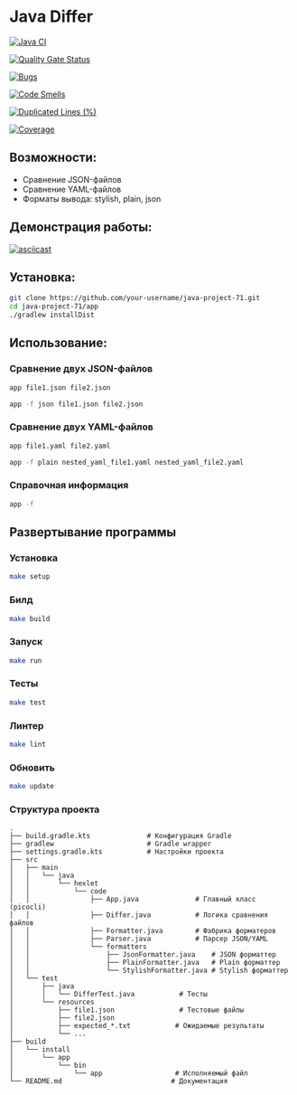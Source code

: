 # Java Differ

[![Java CI](https://github.com/Textile86/java-project-71/actions/workflows/differ.yml/badge.svg)](https://github.com/Textile86/java-project-71/actions/workflows/differ.yml)

[![Quality Gate Status](https://sonarcloud.io/api/project_badges/measure?project=Textile86_java-project-71&metric=alert_status)](https://sonarcloud.io/summary/new_code?id=Textile86_java-project-71)

[![Bugs](https://sonarcloud.io/api/project_badges/measure?project=Textile86_java-project-71&metric=bugs)](https://sonarcloud.io/summary/new_code?id=Textile86_java-project-71)

[![Code Smells](https://sonarcloud.io/api/project_badges/measure?project=Textile86_java-project-71&metric=code_smells)](https://sonarcloud.io/summary/new_code?id=Textile86_java-project-71)

[![Duplicated Lines (%)](https://sonarcloud.io/api/project_badges/measure?project=Textile86_java-project-71&metric=duplicated_lines_density)](https://sonarcloud.io/summary/new_code?id=Textile86_java-project-71)

[![Coverage](https://sonarcloud.io/api/project_badges/measure?project=Textile86_java-project-71&metric=coverage)](https://sonarcloud.io/summary/new_code?id=Textile86_java-project-71)


## Возможности:

- Сравнение JSON-файлов
- Сравнение YAML-файлов
- Форматы вывода: stylish, plain, json

## Демонстрация работы:
[![asciicast](https://asciinema.org/a/ACRUX2LLOrnEMEIAHc7LYogDa.svg)](https://asciinema.org/a/ACRUX2LLOrnEMEIAHc7LYogDa)

## Установка:
```bash
git clone https://github.com/your-username/java-project-71.git
cd java-project-71/app
./gradlew installDist
```

## Использование:

### Сравнение двух JSON-файлов
```bash
app file1.json file2.json
```

```bash
app -f json file1.json file2.json
```

### Сравнение двух YAML-файлов
```bash
app file1.yaml file2.yaml
```

```bash
app -f plain nested_yaml_file1.yaml nested_yaml_file2.yaml
```

### Справочная информация
```bash
app -f
```

## Развертывание программы

### Установка
```bash
make setup
```

### Билд
```bash
make build
```

### Запуск
```bash
make run
```

### Тесты
```bash
make test
```

### Линтер
```bash
make lint
```

### Обновить
```bash
make update
```

### Структура проекта
```
.
├── build.gradle.kts              # Конфигурация Gradle
├── gradlew                       # Gradle wrapper
├── settings.gradle.kts           # Настройки проекта
├── src
│   ├── main
│   │   └── java
│   │       └── hexlet
│   │           └── code
│   │               ├── App.java              # Главный класс (picocli)
│   │               ├── Differ.java           # Логика сравнения файлов
│   │               ├── Formatter.java        # Фабрика форматеров
│   │               ├── Parser.java           # Парсер JSON/YAML
│   │               └── formatters
│   │                   ├── JsonFormatter.java    # JSON форматтер
│   │                   ├── PlainFormatter.java   # Plain форматтер  
│   │                   └── StylishFormatter.java # Stylish форматтер
│   └── test
│       ├── java
│       │   └── DifferTest.java           # Тесты
│       └── resources
│           ├── file1.json                # Тестовые файлы
│           ├── file2.json
│           ├── expected_*.txt           # Ожидаемые результаты
│           └── ...
├── build
│   └── install
│       └── app
│           └── bin
│               └── app                  # Исполняемый файл
└── README.md                           # Документация
```